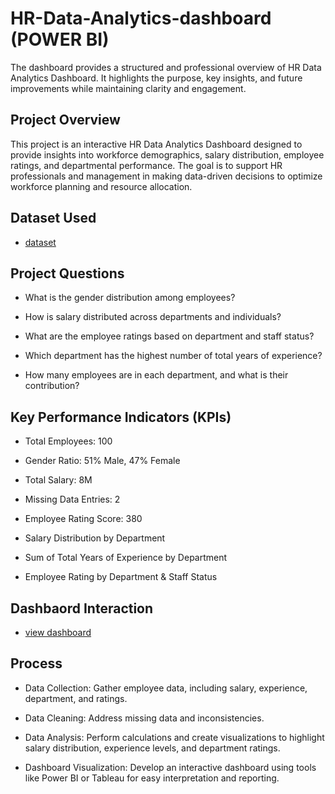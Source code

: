 # HR-Data-Analytics-dashboard (POWER BI)
The dashboard provides a structured and professional overview of HR Data Analytics Dashboard. It highlights the purpose, key insights, and future improvements while maintaining clarity and engagement.

## Project Overview
This project is an interactive HR Data Analytics Dashboard designed to provide insights into workforce demographics, salary distribution, employee ratings, and departmental performance. The goal is to support HR professionals and management in making data-driven decisions to optimize workforce planning and resource allocation.

## Dataset Used
- <a href="https://github.com/Ovart-sam/HR-Data-Analytics-dashboard/blob/main/HR%20employee%20data.csv">dataset</a>

## Project Questions

- What is the gender distribution among employees?

- How is salary distributed across departments and individuals?

- What are the employee ratings based on department and staff status?

- Which department has the highest number of total years of experience?

- How many employees are in each department, and what is their contribution?

## Key Performance Indicators (KPIs)

- Total Employees: 100

- Gender Ratio: 51% Male, 47% Female

- Total Salary: 8M

- Missing Data Entries: 2

- Employee Rating Score: 380

- Salary Distribution by Department

- Sum of Total Years of Experience by Department

- Employee Rating by Department & Staff Status

## Dashbaord Interaction
  - <a href="https://github.com/Ovart-sam/HR-Data-Analytics-dashboard/blob/main/HR%20DATA%20ANALYTICS.png">view dashboard</a>

## Process

- Data Collection: Gather employee data, including salary, experience, department, and ratings.

- Data Cleaning: Address missing data and inconsistencies.

- Data Analysis: Perform calculations and create visualizations to highlight salary distribution, experience levels, and department ratings.

- Dashboard Visualization: Develop an interactive dashboard using tools like Power BI or Tableau for easy interpretation and reporting.
